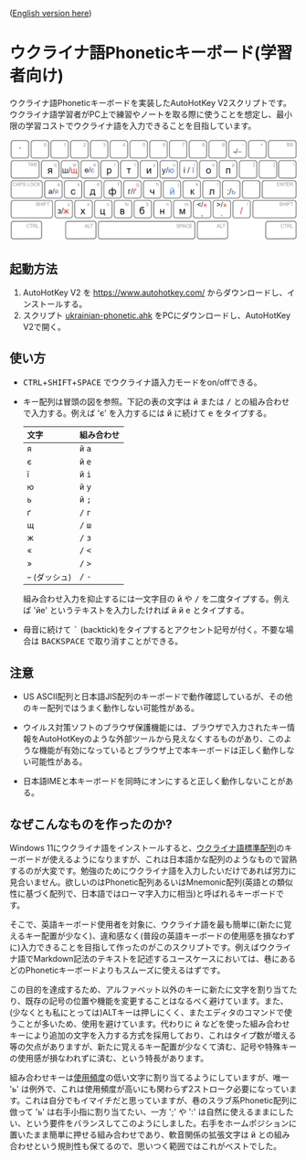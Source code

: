 ([English version here](./README.md))

# ウクライナ語Phoneticキーボード(学習者向け)

ウクライナ語Phoneticキーボードを実装したAutoHotKey V2スクリプトです。ウクライナ語学習者がPC上で練習やノートを取る際に使うことを想定し、最小限の学習コストでウクライナ語を入力できることを目指しています。

![Keyboard Layout](./layout.png?raw=true "Keyboard Layout")

## 起動方法

1. AutoHotKey V2 を https://www.autohotkey.com/ からダウンロードし、インストールする。
2. スクリプト [ukrainian-phonetic.ahk](./ukrainian-phonetic.ahk?raw=true "ukrainian-phonetic.ahk") をPCにダウンロードし、AutoHotKey V2で開く。

## 使い方

* <kbd>CTRL</kbd>+<kbd>SHIFT</kbd>+<kbd>SPACE</kbd> でウクライナ語入力モードをon/offできる。

* キー配列は冒頭の図を参照。下記の表の文字は <kbd>й</kbd> または <kbd>/</kbd> との組み合わせで入力する。例えば 'є' を入力するには <kbd>й</kbd> に続けて <kbd>е</kbd> をタイプする。

  |文字|組み合わせ|
  |---|---|
  |я|<kbd>й</kbd> <kbd>а</kbd>|
  |є|<kbd>й</kbd> <kbd>е</kbd>|
  |ї|<kbd>й</kbd> <kbd>і</kbd>|
  |ю|<kbd>й</kbd> <kbd>у</kbd>|
  |ь|<kbd>й</kbd> <kbd>;</kbd>|
  |ґ|<kbd>/</kbd> <kbd>г</kbd>|
  |щ|<kbd>/</kbd> <kbd>ш</kbd>|
  |ж|<kbd>/</kbd> <kbd>з</kbd>|
  |«|<kbd>/</kbd> <kbd><</kbd>|
  |»|<kbd>/</kbd> <kbd>></kbd>|
  |– (ダッシュ)|<kbd>/</kbd> <kbd>-</kbd>|
  
  組み合わせ入力を抑止するには一文字目の <kbd>й</kbd> や <kbd>/</kbd> を二度タイプする。例えば 'йе' というテキストを入力したければ <kbd>й</kbd> <kbd>й</kbd> <kbd>е</kbd> とタイプする。

* 母音に続けて <kbd>\`</kbd> (backtick)をタイプするとアクセント記号が付く。不要な場合は <kbd>BACKSPACE</kbd> で取り消すことができる。

## 注意

* US ASCII配列と日本語JIS配列のキーボードで動作確認しているが、その他のキー配列ではうまく動作しない可能性がある。

* ウイルス対策ソフトのブラウザ保護機能には、ブラウザで入力されたキー情報をAutoHotKeyのような外部ツールから見えなくするものがあり、このような機能が有効になっているとブラウザ上で本キーボードは正しく動作しない可能性がある。

* 日本語IMEと本キーボードを同時にオンにすると正しく動作しないことがある。

## なぜこんなものを作ったのか?

Windows 11にウクライナ語をインストールすると、[ウクライナ語標準配列](http://kbdlayout.info/KBDUR1/)のキーボードが使えるようになりますが、これは日本語かな配列のようなもので習熟するのが大変です。勉強のためにウクライナ語を入力したいだけであれば労力に見合いません。欲しいのはPhonetic配列あるいはMnemonic配列(英語との類似性に基づく配列で、日本語ではローマ字入力に相当)と呼ばれるキーボードです。

そこで、英語キーボード使用者を対象に、ウクライナ語を最も簡単に(新たに覚えるキー配置が少なく)、違和感なく(普段の英語キーボードの使用感を損なわずに)入力できることを目指して作ったのがこのスクリプトです。例えばウクライナ語でMarkdown記法のテキストを記述するユースケースにおいては、巷にあるどのPhoneticキーボードよりもスムーズに使えるはずです。

この目的を達成するため、アルファベット以外のキーに新たに文字を割り当てたり、既存の記号の位置や機能を変更することはなるべく避けています。また、(少なくとも私にとっては)ALTキーは押しにくく、またエディタのコマンドで使うことが多いため、使用を避けています。代わりに <kbd>й</kbd> などを使った組み合わせキーにより追加の文字を入力する方式を採用しており、これはタイプ数が増える等の欠点がありますが、新たに覚えるキー配置が少なくて済む、記号や特殊キーの使用感が損なわれずに済む、という特長があります。

組み合わせキーは[使用頻度](https://www.sttmedia.com/characterfrequency-ukrainian)の低い文字に割り当てるようにしていますが、唯一 'ь' は例外で、これは使用頻度が高いにも関わらず2ストローク必要になっています。これは自分でもイマイチだと思っていますが、巷のスラブ系Phonetic配列に倣って 'ь' は右手小指に割り当てたい、一方 ';' や ':' は自然に使えるままにしたい、という要件をバランスしてこのようにしました。右手をホームポジションに置いたまま簡単に押せる組み合わせであり、軟音関係の拡張文字は <kbd>й</kbd> との組み合わせという規則性も保てるので、思いつく範囲ではこれがベストでした。